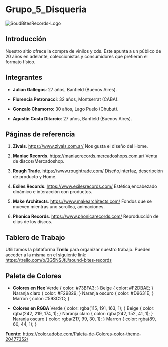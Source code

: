 # Grupo_5_Disqueria

![SoudBitesRecords-Logo](https://user-images.githubusercontent.com/108841314/185528151-f94a0ef7-04f0-4dfc-b4c6-14f74a8d57c4.jpg)

## Introducción
Nuestro sitio ofrece la compra de vinilos y cds. Este apunta a un público de 20 años en adelante, coleccionistas y consumidores que prefieran el formato físico.


## Integrantes

* **Julian Gallegos**: 27 años, Banfield (Buenos Aires).

* **Florencia Petronacci**: 32 años, Montserrat (CABA).  

* **Gonzalo Chamorro**: 30 años, Lago Puelo (Chubut).

* **Agustin Costa Ditarcio**: 27 años, Banfield (Buenos Aires).



## Páginas de referencia

1. **Zivals**. https://www.zivals.com.ar/ Nos gusta el diseño del Home.

2. **Maniac Records**. https://maniacrecords.mercadoshops.com.ar/ Venta de discos/Mercadoshop.

3. **Rough Trade**. https://www.roughtrade.com/ Diseño,interfaz, descripción de producto y Home.

4. **Exiles Records**. https://www.exilesrecords.com/ Estética,encabezado dinámico e interacción con productos. 

5. **Make Architects**. https://www.makearchitects.com/ Fondos que se mueven mientras uno scrollea, animaciones.

6. **Phonica Records**. https://www.phonicarecords.com/ Reproducción de clips de los discos.



## Tablero de Trabajo

Utilizamos la plataforma **Trello** para organizar nuestro trabajo. Pueden acceder a la misma en el siguiente link:
https://trello.com/b/3G5NSJfJ/sound-bites-records

## Paleta de Colores

* **Colores en Hex**
Verde { color: #73BFA3; } 
Beige { color: #F2DBAE; }
Naranja claro { color: #F29829; }
Naranja oscuro { color: #D9631E; }
Marron { color: #593C2C; }

* **Colores en RGBA**
Verde { color: rgba(115, 191, 163, 1); }
Beige { color: rgba(242, 219, 174, 1); }
Naranja claro { color: rgba(242, 152, 41, 1); }
Naranja oscuro { color: rgba(217, 99, 30, 1); }
Marron { color: rgba(89, 60, 44, 1); }

**Fuente:** https://color.adobe.com/Paleta-de-Colores-color-theme-20477352/
